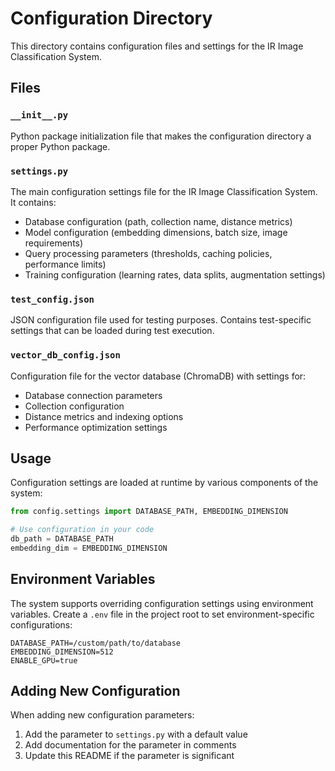 # Configuration Directory

This directory contains configuration files and settings for the IR Image Classification System.

## Files

### `__init__.py`

Python package initialization file that makes the configuration directory a proper Python package.

### `settings.py`

The main configuration settings file for the IR Image Classification System. It contains:

- Database configuration (path, collection name, distance metrics)
- Model configuration (embedding dimensions, batch size, image requirements)
- Query processing parameters (thresholds, caching policies, performance limits)
- Training configuration (learning rates, data splits, augmentation settings)

### `test_config.json`

JSON configuration file used for testing purposes. Contains test-specific settings that can be loaded during test execution.

### `vector_db_config.json`

Configuration file for the vector database (ChromaDB) with settings for:

- Database connection parameters
- Collection configuration
- Distance metrics and indexing options
- Performance optimization settings

## Usage

Configuration settings are loaded at runtime by various components of the system:

```python
from config.settings import DATABASE_PATH, EMBEDDING_DIMENSION

# Use configuration in your code
db_path = DATABASE_PATH
embedding_dim = EMBEDDING_DIMENSION
```

## Environment Variables

The system supports overriding configuration settings using environment variables. Create a `.env` file in the project root to set environment-specific configurations:

```
DATABASE_PATH=/custom/path/to/database
EMBEDDING_DIMENSION=512
ENABLE_GPU=true
```

## Adding New Configuration

When adding new configuration parameters:

1. Add the parameter to `settings.py` with a default value
2. Add documentation for the parameter in comments
3. Update this README if the parameter is significant
